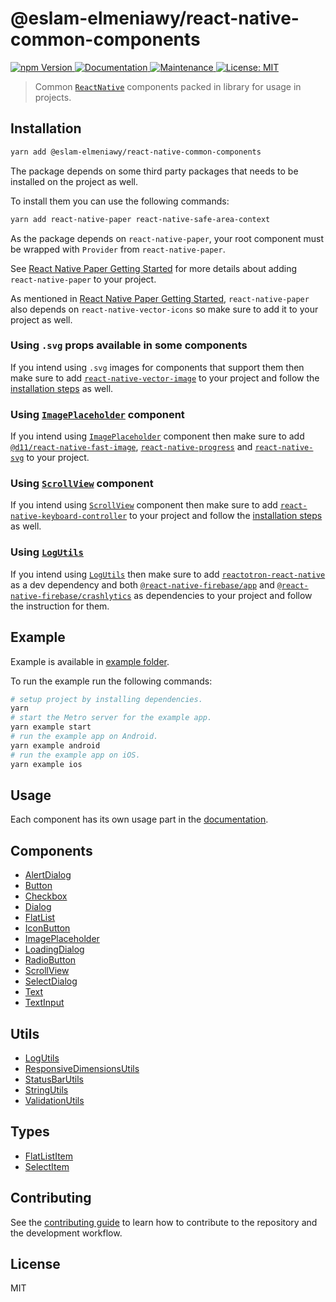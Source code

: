 # @eslam-elmeniawy/react-native-common-components

<p>
  <a href="https://www.npmjs.com/package/@eslam-elmeniawy/react-native-common-components">
    <img alt="npm Version" src="https://img.shields.io/npm/v/@eslam-elmeniawy/react-native-common-components.svg" />
  </a>
  <a href="https://github.com/EslamElMeniawy/react-native-common-components#readme">
    <img alt="Documentation" src="https://img.shields.io/badge/Documented%3F-yes-brightgreen.svg" />
  </a>
  <a href="https://github.com/EslamElMeniawy/react-native-common-components/graphs/commit-activity">
    <img alt="Maintenance" src="https://img.shields.io/badge/Maintained%3F-yes-green.svg" />
  </a>
  <a href="https://github.com/EslamElMeniawy/react-native-common-components/blob/master/LICENSE">
    <img alt="License: MIT" src="https://img.shields.io/badge/License-MIT-yellow.svg" />
  </a>
</p>

> Common [`ReactNative`](https://reactnative.dev) components packed in library for usage in projects.

## Installation

```sh
yarn add @eslam-elmeniawy/react-native-common-components
```

The package depends on some third party packages that needs to be installed on the project as well.

To install them you can use the following commands:

```sh
yarn add react-native-paper react-native-safe-area-context
```

As the package depends on `react-native-paper`, your root component must be wrapped with `Provider` from `react-native-paper`.

See [React Native Paper Getting Started](https://callstack.github.io/react-native-paper/getting-started.html) for more details about adding `react-native-paper` to your project.

As mentioned in [React Native Paper Getting Started](https://callstack.github.io/react-native-paper/getting-started.html), `react-native-paper` also depends on `react-native-vector-icons` so make sure to add it to your project as well.

### Using `.svg` props available in some components

If you intend using `.svg` images for components that support them then make sure to add [`react-native-vector-image`](https://github.com/oblador/react-native-vector-image) to your project and follow the [installation steps](https://github.com/oblador/react-native-vector-image#installation) as well.

### Using [`ImagePlaceholder`](docs/ImagePlaceholder.md) component

If you intend using [`ImagePlaceholder`](docs/ImagePlaceholder.md) component then make sure to add [`@d11/react-native-fast-image`](https://github.com/dream-sports-labs/react-native-fast-image), [`react-native-progress`](https://github.com/oblador/react-native-progress) and [`react-native-svg`](https://github.com/react-native-svg/react-native-svg) to your project.

### Using [`ScrollView`](docs/ScrollView.md) component

If you intend using [`ScrollView`](docs/ScrollView.md) component then make sure to add [`react-native-keyboard-controller`](https://github.com/kirillzyusko/react-native-keyboard-controller) to your project and follow the [installation steps](https://kirillzyusko.github.io/react-native-keyboard-controller/docs/installation) as well.

### Using [`LogUtils`](docs/LogUtils.md)

If you intend using [`LogUtils`](docs/LogUtils.md) then make sure to add [`reactotron-react-native`](https://github.com/infinitered/reactotron/blob/master/docs/quick-start-react-native.md) as a dev dependency and both [`@react-native-firebase/app`](https://rnfirebase.io) and [`@react-native-firebase/crashlytics`](https://rnfirebase.io/crashlytics/usage) as dependencies to your project and follow the instruction for them.

## Example

Example is available in [example folder](example).

To run the example run the following commands:

```sh
# setup project by installing dependencies.
yarn
# start the Metro server for the example app.
yarn example start
# run the example app on Android.
yarn example android
# run the example app on iOS.
yarn example ios
```

## Usage

Each component has its own usage part in the [documentation](docs).

## Components

- [AlertDialog](docs/AlertDialog.md)
- [Button](docs/Button.md)
- [Checkbox](docs/Checkbox.md)
- [Dialog](docs/Dialog.md)
- [FlatList](docs/FlatList.md)
- [IconButton](docs/IconButton.md)
- [ImagePlaceholder](docs/ImagePlaceholder.md)
- [LoadingDialog](docs/LoadingDialog.md)
- [RadioButton](docs/RadioButton.md)
- [ScrollView](docs/ScrollView.md)
- [SelectDialog](docs/SelectDialog.md)
- [Text](docs/Text.md)
- [TextInput](docs/TextInput.md)

## Utils

- [LogUtils](docs/LogUtils.md)
- [ResponsiveDimensionsUtils](docs/ResponsiveDimensionsUtils.md)
- [StatusBarUtils](docs/StatusBarUtils.md)
- [StringUtils](docs/StringUtils.md)
- [ValidationUtils](docs/ValidationUtils.md)

## Types

- [FlatListItem](docs/FlatListItem.md)
- [SelectItem](docs/SelectItem.md)

## Contributing

See the [contributing guide](CONTRIBUTING.md) to learn how to contribute to the repository and the development workflow.

## License

MIT
